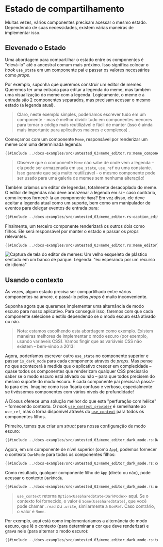 # Estado de compartilhamento

Muitas vezes, vários componentes precisam acessar o mesmo estado. Dependendo de suas necessidades, existem várias maneiras de implementar isso.

## Elevenado o Estado

Uma abordagem para compartilhar o estado entre os componentes é "elevá-lo" até o ancestral comum mais próximo. Isso significa colocar o _hook_ `use_state` em um componente pai e passar os valores necessários como _props_.

Por exemplo, suponha que queremos construir um editor de memes. Queremos ter uma entrada para editar a legenda do meme, mas também uma visualização do meme com a legenda. Logicamente, o meme e a entrada são 2 componentes separados, mas precisam acessar o mesmo estado (a legenda atual).

> Claro, neste exemplo simples, poderíamos escrever tudo em um componente - mas é melhor dividir tudo em componentes menores para tornar o código mais reutilizável e fácil de manter (isso é ainda mais importante para aplicativos maiores e complexos) .

Começamos com um componente `Meme`, responsável por renderizar um meme com uma determinada legenda:

```rust
{{#include ../docs-examples/src/untested_03/meme_editor.rs:meme_component}}
```

> Observe que o componente `Meme` não sabe de onde vem a legenda – ela pode ser armazenada em `use_state`, `use_ref` ou uma constante. Isso garante que seja muito reutilizável - o mesmo componente pode ser usado para uma galeria de memes sem nenhuma alteração!

Também criamos um editor de legendas, totalmente desacoplado do meme. O editor de legendas não deve armazenar a legenda em si – caso contrário, como iremos fornecê-la ao componente `Meme`? Em vez disso, ele deve aceitar a legenda atual como um suporte, bem como um manipulador de eventos para delegar eventos de entrada para:

```rust
{{#include ../docs-examples/src/untested_03/meme_editor.rs:caption_editor}}
```

Finalmente, um terceiro componente renderizará os outros dois como filhos. Ele será responsável por manter o estado e passar os _props_ relevantes.

```rust
{{#include ../docs-examples/src/untested_03/meme_editor.rs:meme_editor}}
```

![Captura de tela do editor de memes: Um velho esqueleto de plástico sentado em um banco de parque. Legenda: "eu esperando por um recurso de idioma"](/assets/blog/release-03/meme_editor_screenshot.png)

## Usando o contexto

Às vezes, algum estado precisa ser compartilhado entre vários componentes na árvore, e passá-lo pelos _props_ é muito inconveniente.

Suponha agora que queremos implementar uma alternância de modo escuro para nosso aplicativo. Para conseguir isso, faremos com que cada componente selecione o estilo dependendo se o modo escuro está ativado ou não.

> Nota: estamos escolhendo esta abordagem como exemplo. Existem maneiras melhores de implementar o modo escuro (por exemplo, usando variáveis ​​CSS). Vamos fingir que as variáveis ​​CSS não existem – bem-vindo a 2013!

Agora, poderíamos escrever outro `use_state` no componente superior e passar `is_dark_mode` para cada componente através de _props_. Mas pense no que acontecerá à medida que o aplicativo crescer em complexidade – quase todos os componentes que renderizam qualquer CSS precisarão saber se o modo escuro está ativado ou não – para que todos precisem do mesmo suporte do modo escuro. E cada componente pai precisará passá-lo para eles. Imagine como isso ficaria confuso e verboso, especialmente se tivéssemos componentes com vários níveis de profundidade!

A Dioxus oferece uma solução melhor do que esta "perfuração com hélice" – fornecendo contexto. O _hook_ [`use_context_provider`](https://docs.rs/dioxus-hooks/latest/dioxus_hooks/fn.use_context_provider.html) é semelhante ao `use_ref`, mas o torna disponível através do [`use_context`](https://docs.rs/dioxus-hooks/latest/dioxus_hooks/fn.use_context.html) para todos os componentes filhos.

Primeiro, temos que criar um _struct_ para nossa configuração de modo escuro:

```rust
{{#include ../docs-examples/src/untested_03/meme_editor_dark_mode.rs:DarkMode_struct}}
```

Agora, em um componente de nível superior (como `App`), podemos fornecer o contexto `DarkMode` para todos os componentes filhos:

```rust
{{#include ../docs-examples/src/untested_03/meme_editor_dark_mode.rs:context_provider}}
```

Como resultado, qualquer componente filho de `App` (direto ou não), pode acessar o contexto `DarkMode`.

```rust
{{#include ../docs-examples/src/untested_03/meme_editor_dark_mode.rs:use_context}}
```

> `use_context` retorna `Option<UseSharedState<DarkMode>>` aqui. Se o contexto foi fornecido, o valor é `Some(UseSharedState)`, que você pode chamar `.read` ou `.write`, similarmente a `UseRef`. Caso contrário, o valor é `None`.

Por exemplo, aqui está como implementaríamos a alternância do modo escuro, que lê o contexto (para determinar a cor que deve renderizar) e grava nele (para alternar o modo escuro):

```rust
{{#include ../docs-examples/src/untested_03/meme_editor_dark_mode.rs:toggle}}
```
